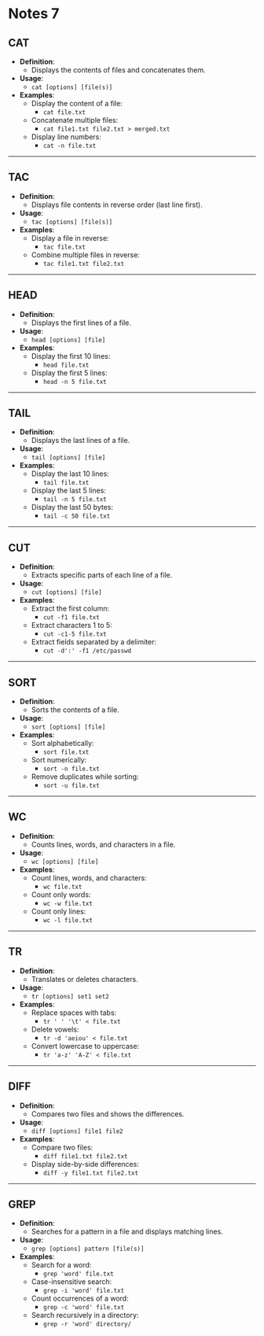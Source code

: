 # Notes 7

## CAT
* **Definition**:  
  * Displays the contents of files and concatenates them.  
* **Usage**:  
  * `cat [options] [file(s)]`  
* **Examples**:  
  * Display the content of a file:  
    * `cat file.txt`  
  * Concatenate multiple files:  
    * `cat file1.txt file2.txt > merged.txt`  
  * Display line numbers:  
    * `cat -n file.txt`  

---

## TAC
* **Definition**:  
  * Displays file contents in reverse order (last line first).  
* **Usage**:  
  * `tac [options] [file(s)]`  
* **Examples**:  
  * Display a file in reverse:  
    * `tac file.txt`  
  * Combine multiple files in reverse:  
    * `tac file1.txt file2.txt`  

---

## HEAD
* **Definition**:  
  * Displays the first lines of a file.  
* **Usage**:  
  * `head [options] [file]`  
* **Examples**:  
  * Display the first 10 lines:  
    * `head file.txt`  
  * Display the first 5 lines:  
    * `head -n 5 file.txt`  

---

## TAIL
* **Definition**:  
  * Displays the last lines of a file.  
* **Usage**:  
  * `tail [options] [file]`  
* **Examples**:  
  * Display the last 10 lines:  
    * `tail file.txt`  
  * Display the last 5 lines:  
    * `tail -n 5 file.txt`  
  * Display the last 50 bytes:  
    * `tail -c 50 file.txt`  

---

## CUT
* **Definition**:  
  * Extracts specific parts of each line of a file.  
* **Usage**:  
  * `cut [options] [file]`  
* **Examples**:  
  * Extract the first column:  
    * `cut -f1 file.txt`  
  * Extract characters 1 to 5:  
    * `cut -c1-5 file.txt`  
  * Extract fields separated by a delimiter:  
    * `cut -d':' -f1 /etc/passwd`  

---

## SORT
* **Definition**:  
  * Sorts the contents of a file.  
* **Usage**:  
  * `sort [options] [file]`  
* **Examples**:  
  * Sort alphabetically:  
    * `sort file.txt`  
  * Sort numerically:  
    * `sort -n file.txt`  
  * Remove duplicates while sorting:  
    * `sort -u file.txt`  

---

## WC
* **Definition**:  
  * Counts lines, words, and characters in a file.  
* **Usage**:  
  * `wc [options] [file]`  
* **Examples**:  
  * Count lines, words, and characters:  
    * `wc file.txt`  
  * Count only words:  
    * `wc -w file.txt`  
  * Count only lines:  
    * `wc -l file.txt`  

---

## TR
* **Definition**:  
  * Translates or deletes characters.  
* **Usage**:  
  * `tr [options] set1 set2`  
* **Examples**:  
  * Replace spaces with tabs:  
    * `tr ' ' '\t' < file.txt`  
  * Delete vowels:  
    * `tr -d 'aeiou' < file.txt`  
  * Convert lowercase to uppercase:  
    * `tr 'a-z' 'A-Z' < file.txt`  

---

## DIFF
* **Definition**:  
  * Compares two files and shows the differences.  
* **Usage**:  
  * `diff [options] file1 file2`  
* **Examples**:  
  * Compare two files:  
    * `diff file1.txt file2.txt`  
  * Display side-by-side differences:  
    * `diff -y file1.txt file2.txt`  

---

## GREP
* **Definition**:  
  * Searches for a pattern in a file and displays matching lines.  
* **Usage**:  
  * `grep [options] pattern [file(s)]`  
* **Examples**:  
  * Search for a word:  
    * `grep 'word' file.txt`  
  * Case-insensitive search:  
    * `grep -i 'word' file.txt`  
  * Count occurrences of a word:  
    * `grep -c 'word' file.txt`  
  * Search recursively in a directory:  
    * `grep -r 'word' directory/`  
